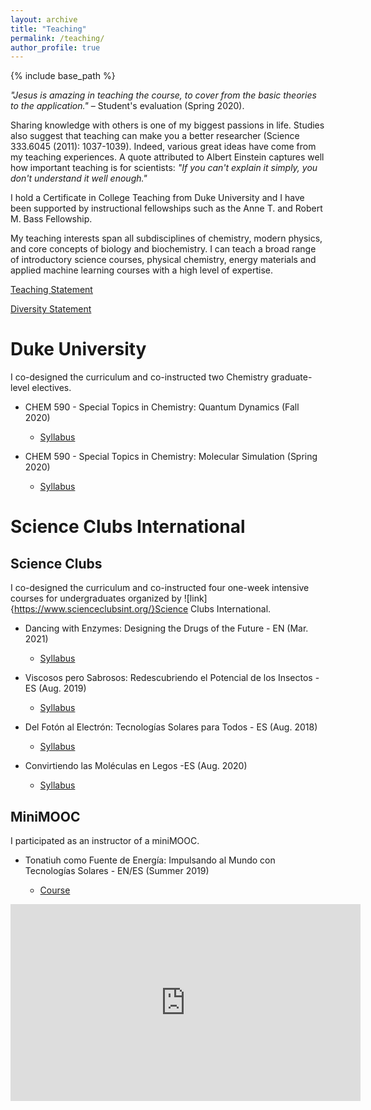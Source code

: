 ```yaml
---
layout: archive
title: "Teaching"
permalink: /teaching/
author_profile: true
---
```


{% include base_path %}


*"Jesus is amazing in teaching the course, to cover from the basic theories to the application."* – Student's evaluation (Spring 2020).


Sharing knowledge with others is one of my biggest passions in life. Studies also suggest that teaching can make you a better researcher (Science 333.6045 (2011): 1037-1039). Indeed, various great ideas have come from my teaching experiences. A quote attributed to Albert Einstein captures well how important teaching is for scientists: *"If you can't explain it simply, you don't understand it well enough."* 

I hold a Certificate in College Teaching from Duke University and I have been supported by instructional fellowships such as the Anne T. and Robert M. Bass Fellowship.

My teaching interests span all subdisciplines of chemistry, modern physics, and core concepts of biology and biochemistry. I can teach a broad range of introductory science courses, physical chemistry, energy materials and applied machine learning courses with a high level of expertise. 

<p><a href="/files/teachingStatement.pdf">Teaching Statement</a></p>
<p><a href="/files/diversityStatement.pdf">Diversity Statement</a></p>


Duke University
======

I co-designed the curriculum and co-instructed two Chemistry graduate-level electives. 

* CHEM 590 - Special Topics in Chemistry: Quantum Dynamics (Fall 2020)
  * <p><a href="/files/SyllabusQD_JV.pdf">Syllabus</a></p>

* CHEM 590 - Special Topics in Chemistry: Molecular Simulation (Spring 2020)
  * <p><a href="/files/SyllabusMS_JV.pdf">Syllabus</a></p>

Science Clubs International
======


Science Clubs
------

I co-designed the curriculum and co-instructed four one-week intensive courses for undergraduates organized by ![link]{https://www.scienceclubsint.org/}Science Clubs International.

* Dancing with Enzymes: Designing the Drugs of the Future - EN (Mar. 2021)
  * <p><a href="/files/SyllabusSCI.pdf">Syllabus</a></p>

* Viscosos pero Sabrosos: Redescubriendo el Potencial de los Insectos - ES (Aug. 2019)
  * <p><a href="/files/SyllabusXAL.pdf">Syllabus</a></p>

* Del Fotón al Electrón: Tecnologías Solares para Todos - ES (Aug. 2018)
  * <p><a href="/files/SyllabusCHH.pdf">Syllabus</a></p>

* Convirtiendo las Moléculas en Legos -ES (Aug. 2020)
  * <p><a href="/files/SyllabusMTY.pdf">Syllabus</a></p>


MiniMOOC
------

I participated as an instructor of a miniMOOC. 

* Tonatiuh como Fuente de Energía: Impulsando al Mundo con Tecnologías Solares  - EN/ES (Summer 2019)
  * <p><a href="https://minimoocs.clubesdeciencia.mx/courses/course-v1:cdecmx+MM04+2017/about">Course</a></p>

<iframe width="560" height="315" src="https://www.youtube.com/embed/videoseries?list=PLWaYK2JmCe_2deszLIYr-9kTZc6pnIQ5S" title="YouTube video player" frameborder="0" allow="accelerometer; autoplay; clipboard-write; encrypted-media; gyroscope; picture-in-picture" allowfullscreen></iframe>




